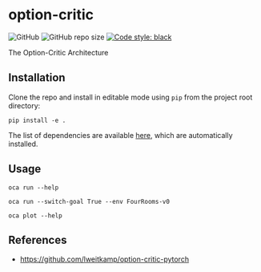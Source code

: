 # option-critic

![GitHub](https://img.shields.io/github/license/AshrithSagar/option-critic)
![GitHub repo size](https://img.shields.io/github/repo-size/AshrithSagar/option-critic)
[![Code style: black](https://img.shields.io/badge/code%20style-black-000000.svg)](https://github.com/psf/black)

The Option-Critic Architecture

## Installation

Clone the repo and install in editable mode using `pip` from the project root directory:

```shell
pip install -e .
```

The list of dependencies are available [here](requirements.txt), which are automatically installed.

## Usage

```shell
oca run --help
```

```shell
oca run --switch-goal True --env FourRooms-v0
```

```shell
oca plot --help
```

## References

- <https://github.com/lweitkamp/option-critic-pytorch>

